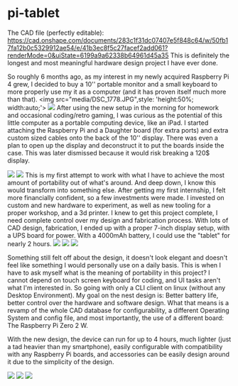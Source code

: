 # pi-tablet
The CAD file (perfectly editable): https://cad.onshape.com/documents/283c1f31dc07407e5f848c64/w/50fb17fa12b0c5329912ae54/e/41b3ec8f5c27facef2add061?renderMode=0&uiState=6199a9a62338b64961d45a35
This is definitely the longest and most meaningful hardware design project I have ever done.

So roughly 6 months ago, as my interest in my newly acquired Raspberry Pi 4 grew, I decided to buy a 10'' portable monitor and a small keyboard to more properly use my it as a computer (and it has proven itself much more than that).
<img src="media/DSC_1778.JPG",style: 'height:50%; width:auto;'>
<img src="media/DSC_1779.JPG">
After using the new setup in the morning for homework and occasional coding/retro gaming, I was curious as the potential of this little computer as a portable computing device, like an iPad.
I started attaching the Raspberry Pi and a Daughter board (for extra ports) and extra custom sized cables onto the back of the 10'' display. 
There was even a plan to open up the display and deconstruct it to put the boards inside the case. This was later dismissed because it would risk breaking a 120$ display.

<img src="media/PXL_20210209_145319767.jpg">
<img src="media/PXL_20210415_013134809.jpg">
This is my first attempt to work with what I have to achieve the most amount of portability out of what's around. And deep down, I know this would transform into something else.
After getting my first internship, I felt more financially confident, so a few investments were made. I invested on custom and new hardware to experiment, as well as new tooling for a proper workshop, and a 3d printer. I knew to get this project complete, I need complete control over my design and fabrication process.
With lots of CAD design, fabrication, I ended up with a proper 7-inch display setup, with a UPS board for power. With a 4000mAh battery, I could use the "tablet" for nearly 2 hours.
<img src="media/PXL_20210514_192956366.jpg">
<img src="media/PXL_20210524_035250328.jpg">
<img src="media/PXL_20210530_235600738.jpg">

Something still felt off about the design, it doesn't look elegant and doesn't feel like something I would personally use on a daily basis. This is when I have to ask myself what is the meaning of portability in this project? I cannot depend on touch screen keyboard for coding, and UI tasks aren't what I'm interested in. So going with only a CLI client on linux (without any Desktop Environment).
My goal on the nest design is: Better battery life, better control over the hardware and software design. What that means is a revamp of the whole CAD database for configurability, a different Operating System and config file, and most importantly, the use of a different board: The Raspberry Pi Zero 2 W.

With the new design, the device can run for up to 4 hours, much lighter (just a tad heavier than my smartphone), easily configurable with compatibility with any Raspberry Pi boards, and accessories can be easily design around it due to the simplicity of the design.

<img src="media/PXL_20211121_012631133.jpg">
<img src="media/PXL_20211121_012647713.jpg">
<img src="media/PXL_20211121_012715046.jpg">
                             
              
